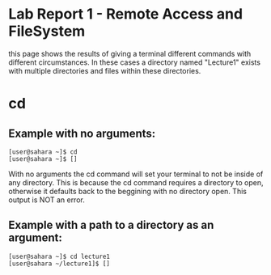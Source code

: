 # Lab Report 1 - Remote Access and FileSystem
this page shows the results of giving a terminal different commands with different circumstances. In these cases a directory named "Lecture1" exists with multiple directories and files within these directories. 
# cd
## Example with no arguments: 
```
[user@sahara ~]$ cd
[user@sahara ~]$ []
```
With no arguments the cd command will set your terminal to not be inside of any directory.
This is because the cd command requires a directory to open, otherwise it defaults back to the beggining with no directory open.
This output is NOT an error.

## Example with a path to a directory as an argument:
```
[user@sahara ~]$ cd lecture1
[user@sahara ~/lecture1]$ []
